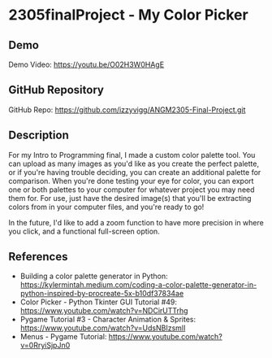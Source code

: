 # 2305finalProject - My Color Picker

## Demo
Demo Video: <https://youtu.be/O02H3W0HAgE>

## GitHub Repository
GitHub Repo: <https://github.com/izzyvigg/ANGM2305-Final-Project.git>

## Description
For my Intro to Programming final, I made a custom color palette tool. You can upload as many images as you'd like as you create the perfect palette, or if you're having trouble deciding, you can create an additional palette for comparison. When you're done testing your eye for color, you can export one or both palettes to your computer for whatever project you may need them for. For use, just have the desired image(s) that you'll be extracting colors from in your computer files, and you're ready to go!

In the future, I'd like to add a zoom function to have more precision in where you click, and a functional full-screen option.

## References
- Building a color palette generator in Python: <https://kylermintah.medium.com/coding-a-color-palette-generator-in-python-inspired-by-procreate-5x-b10df37834ae>
- Color Picker - Python Tkinter GUI Tutorial #49: <https://www.youtube.com/watch?v=NDCirUTTrhg>
- Pygame Tutorial #3 - Character Animation & Sprites: <https://www.youtube.com/watch?v=UdsNBIzsmlI>
- Menus - Pygame Tutorial: <https://www.youtube.com/watch?v=0RryiSjpJn0>